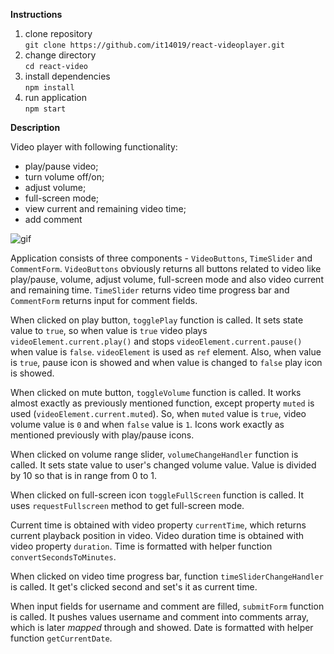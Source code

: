 **Instructions**

1. clone repository </br> `git clone https://github.com/it14019/react-videoplayer.git`
2. change directory <br> `cd react-video`
3. install dependencies </br> `npm install`
4. run application </br> `npm start`

**Description**

Video player with following functionality:
- play/pause video;
- turn volume off/on;
- adjust volume;
- full-screen mode;
- view current and remaining video time;
- add comment

![gif](/public/media/videoplayer-gif.gif)

Application consists of three components - `VideoButtons`, `TimeSlider` and `CommentForm`. `VideoButtons` obviously returns all buttons related to video like play/pause, volume, adjust volume, full-screen mode and also video current and remaining time. `TimeSlider` returns video time progress bar and `CommentForm` returns input for comment fields.

When clicked on play button, `togglePlay` function is called. It sets state value to `true`, so when value is `true` video plays `videoElement.current.play()` and stops `videoElement.current.pause()` when value is `false`. `videoElement` is used as `ref` element. Also, when value is `true`, pause icon is showed and when value is changed to `false` play icon is showed.

When clicked on mute button, `toggleVolume` function is called. It works almost exactly as previously mentioned function, except property `muted` is used (`videoElement.current.muted`). So, when `muted` value is `true`, video volume value is `0` and when `false` value is `1`. Icons work exactly as mentioned previously with play/pause icons.

When clicked on volume range slider, `volumeChangeHandler` function is called. It sets state value to user's changed volume value. Value is divided by 10 so that is in range from 0 to 1.

When clicked on full-screen icon `toggleFullScreen` function is called. It uses `requestFullscreen` method to get full-screen mode.

Current time is obtained with video property `currentTime`, which returns current playback position in video. Video duration time is obtained with video property `duration`. Time is formatted with helper function `convertSecondsToMinutes`.

When clicked on video time progress bar, function `timeSliderChangeHandler` is called. It get's clicked second and set's it as current time. 

When input fields for username and comment are filled, `submitForm` function is called. It pushes values username and comment into comments array, which is later *mapped* through and showed. Date is formatted with helper function `getCurrentDate`.